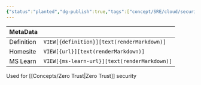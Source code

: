 ```yaml
---
{"status":"planted","dg-publish":true,"tags":["concept/SRE/cloud/security"],"creation_date":"2024-05-07 17:18","definition":"Mutual TLS, or mTLS for short, is a method for mutual authentication.","ms-learn-url":"https://www.cloudflare.com/learning/access-management/what-is-mutual-tls/","url":"undefined","aliases":["mTLS"],"permalink":"/concepts/mutual-tls/","dgPassFrontmatter":true}
---
```



| MetaData   |                                              |
| ---------- | -------------------------------------------- |
| Definition | `VIEW[{definition}][text(renderMarkdown)]`   |
| Homesite   | `VIEW[{url}][text(renderMarkdown)]`          |
| MS Learn   | `VIEW[{ms-learn-url}][text(renderMarkdown)]` |
Used for [[Concepts/Zero Trust\|Zero Trust]] security